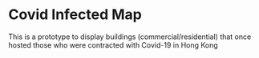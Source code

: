 # Covid Infected Map 

This is a prototype to display buildings (commercial/residential) that once hosted those who were contracted with Covid-19 in Hong Kong
